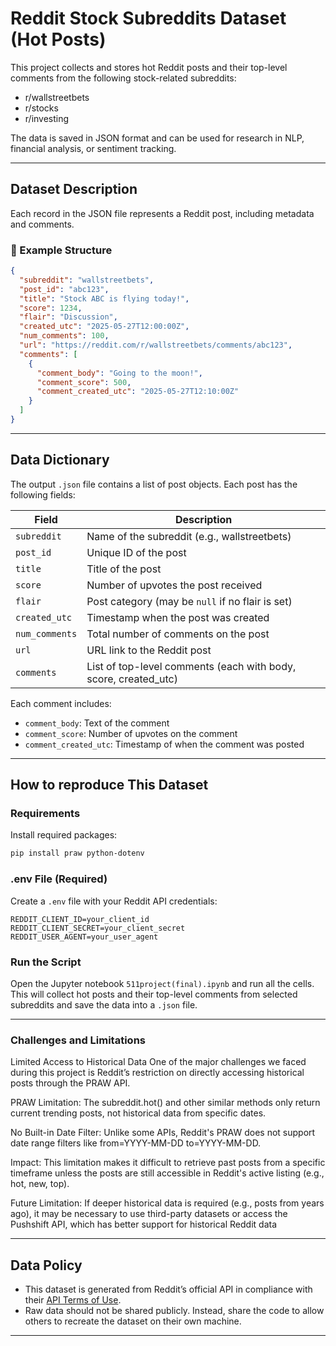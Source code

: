 
# Reddit Stock Subreddits Dataset (Hot Posts)

This project collects and stores hot Reddit posts and their top-level comments from the following stock-related subreddits:

- r/wallstreetbets
- r/stocks
- r/investing

The data is saved in JSON format and can be used for research in NLP, financial analysis, or sentiment tracking.

---

## Dataset Description

Each record in the JSON file represents a Reddit post, including metadata and comments.

### 🔹 Example Structure

```json
{
  "subreddit": "wallstreetbets",
  "post_id": "abc123",
  "title": "Stock ABC is flying today!",
  "score": 1234,
  "flair": "Discussion",
  "created_utc": "2025-05-27T12:00:00Z",
  "num_comments": 100,
  "url": "https://reddit.com/r/wallstreetbets/comments/abc123",
  "comments": [
    {
      "comment_body": "Going to the moon!",
      "comment_score": 500,
      "comment_created_utc": "2025-05-27T12:10:00Z"
    }
  ]
}
```
---

## Data Dictionary

The output `.json` file contains a list of post objects. Each post has the following fields:

| Field         | Description                                         |
|---------------|-----------------------------------------------------|
| `subreddit`   | Name of the subreddit (e.g., wallstreetbets)       |
| `post_id`     | Unique ID of the post                              |
| `title`       | Title of the post                                  |
| `score`       | Number of upvotes the post received                |
| `flair`       | Post category (may be `null` if no flair is set)   |
| `created_utc` | Timestamp when the post was created                |
| `num_comments`| Total number of comments on the post               |
| `url`         | URL link to the Reddit post                        |
| `comments`    | List of top-level comments (each with body, score, created_utc) |

Each comment includes:
- `comment_body`: Text of the comment  
- `comment_score`: Number of upvotes on the comment  
- `comment_created_utc`: Timestamp of when the comment was posted 
---

## How to reproduce This Dataset

### Requirements

Install required packages:

```bash
pip install praw python-dotenv
```

### .env File (Required)

Create a `.env` file with your Reddit API credentials:

```
REDDIT_CLIENT_ID=your_client_id
REDDIT_CLIENT_SECRET=your_client_secret
REDDIT_USER_AGENT=your_user_agent
```

### Run the Script

Open the Jupyter notebook `511project(final).ipynb` and run all the cells. This will collect hot posts and their top-level comments from selected subreddits and save the data into a `.json` file.

---
### Challenges and Limitations
Limited Access to Historical Data
One of the major challenges we faced during this project is Reddit’s restriction on directly accessing historical posts through the PRAW API.

PRAW Limitation: The subreddit.hot() and other similar methods only return current trending posts, not historical data from specific dates.

No Built-in Date Filter: Unlike some APIs, Reddit's PRAW does not support date range filters like from=YYYY-MM-DD to=YYYY-MM-DD.

Impact: This limitation makes it difficult to retrieve past posts from a specific timeframe unless the posts are still accessible in Reddit's active listing (e.g., hot, new, top).

Future Limitation:
If deeper historical data is required (e.g., posts from years ago), it may be necessary to use third-party datasets or access the Pushshift API, which has better support for historical Reddit data

---
## Data Policy

- This dataset is generated from Reddit’s official API in compliance with their [API Terms of Use](https://redditinc.com/policies/data-api-terms).
- Raw data should not be shared publicly. Instead, share the code to allow others to recreate the dataset on their own machine.

---
